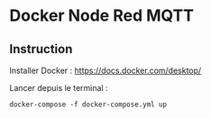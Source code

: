 # Docker Node Red MQTT
## Instruction 
Installer Docker : https://docs.docker.com/desktop/
 
Lancer depuis le terminal : 

    docker-compose -f docker-compose.yml up